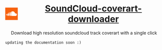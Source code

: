 <div align="center">
    <a href="" >
        <h1 style="display:flex;align-items:center;justify-content:center">
        <img src="assets/images/icon_256.png" width="40px" style="margin-right:20px"/>
        SoundCloud-coverart-downloader
        </h1>
    </a>
    <p>Download high resolution soundcloud track coverart with a single click</p>
</div>

```
updating the documentation soon :)
```
